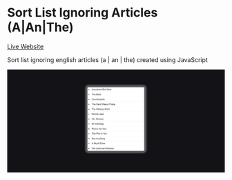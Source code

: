 Sort List Ignoring Articles (A|An|The)
======================================  

[Live Website](https://utkarshpathrabe.github.io/Sort-List-Ignoring-Articles--A-An-The-/)  

Sort list ignoring english articles (a | an | the) created using JavaScript  

![Main Page](./assets/main_page.png)
